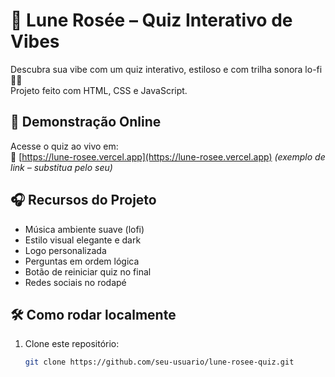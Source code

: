 # 🌙 Lune Rosée – Quiz Interativo de Vibes

Descubra sua vibe com um quiz interativo, estiloso e com trilha sonora lo-fi 🍷✨  
Projeto feito com HTML, CSS e JavaScript.

## 🚀 Demonstração Online

Acesse o quiz ao vivo em:  
🔗 [https://lune-rosee.vercel.app](https://lune-rosee.vercel.app) *(exemplo de link – substitua pelo seu)*

## 🎧 Recursos do Projeto

- Música ambiente suave (lofi)
- Estilo visual elegante e dark
- Logo personalizada
- Perguntas em ordem lógica
- Botão de reiniciar quiz no final
- Redes sociais no rodapé

## 🛠️ Como rodar localmente

1. Clone este repositório:
   ```bash
   git clone https://github.com/seu-usuario/lune-rosee-quiz.git
